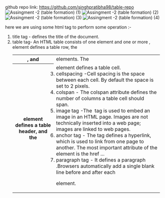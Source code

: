 github repo link: https://github.com/singhpratibha98/table-repo
![Assingment -2 (table formation) (1)](https://github.com/singhpratibha98/table-repo/assets/129493126/ad67554e-b902-44bd-8a5f-90e2cad94c8a)
![Assingment -2 (table formation) (2)](https://github.com/singhpratibha98/table-repo/assets/129493126/bec5885b-3af2-4c24-8c6a-36aa92295948)
![Assingment -2 (table formation) (3)](https://github.com/singhpratibha98/table-repo/assets/129493126/d3016e67-7eae-4a0d-ae6e-366c5d7831c0)
![Assingment -2 (table formation) (4)](https://github.com/singhpratibha98/table-repo/assets/129493126/b506ec4e-3169-41db-87aa-05d382002a44)

here we are using some html tag to perform some operation :-
1) title tag - defines the title of the document.
2) table tag- An HTML table consists of one <table> element and one or more <tr>, <th>, and <td> elements. The <tr> element defines a table row, the <th> element defines a table header, and the <td> element defines a table cell.
3) cellspacing -Cell spacing is the space between each cell. By default the space is set to 2 pixels.
4) colspan - The colspan attribute defines the number of columns a table cell should span.
5) image tag -The <img> tag is used to embed an image in an HTML page. Images are not technically inserted into a web page; images are linked to web pages.
6) anchor tag - The <a> tag defines a hyperlink, which is used to link from one page to another. The most important attribute of the <a> element is the href ...
7) paragraph tag -  It defines a paragraph .Browsers automatically add a single blank line before and after each <p> element.
